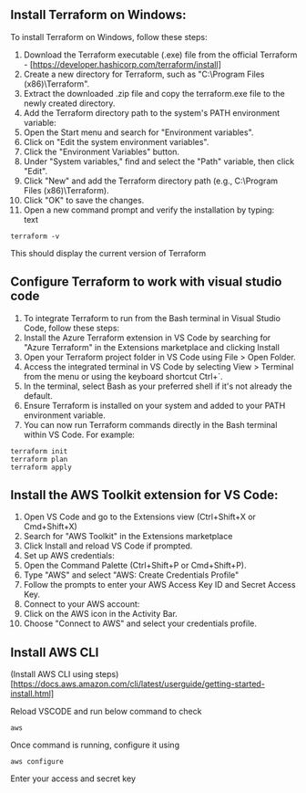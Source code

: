 ## Install Terraform on Windows:
To install Terraform on Windows, follow these steps:  
1. Download the Terraform executable (.exe) file from the official Terraform - [https://developer.hashicorp.com/terraform/install]  
2. Create a new directory for Terraform, such as "C:\Program Files (x86)\Terraform".  
3. Extract the downloaded .zip file and copy the terraform.exe file to the newly created directory.    
4. Add the Terraform directory path to the system's PATH environment variable:  
5. Open the Start menu and search for "Environment variables".  
6. Click on "Edit the system environment variables".  
7. Click the "Environment Variables" button.  
8. Under "System variables," find and select the "Path" variable, then click "Edit".  
9. Click "New" and add the Terraform directory path (e.g., C:\Program Files (x86)\Terraform).  
10. Click "OK" to save the changes.  
11. Open a new command prompt and verify the installation by typing:  
text
```
terraform -v
```
This should display the current version of Terraform

## Configure Terraform to work with visual studio code
1. To integrate Terraform to run from the Bash terminal in Visual Studio Code, follow these steps:  
2. Install the Azure Terraform extension in VS Code by searching for "Azure Terraform" in the Extensions marketplace and clicking Install  
3. Open your Terraform project folder in VS Code using File > Open Folder.  
4. Access the integrated terminal in VS Code by selecting View > Terminal from the menu or using the keyboard shortcut Ctrl+`.  
5. In the terminal, select Bash as your preferred shell if it's not already the default.  
6. Ensure Terraform is installed on your system and added to your PATH environment variable.  
7. You can now run Terraform commands directly in the Bash terminal within VS Code. For example:  
```
terraform init
terraform plan
terraform apply
```

## Install the AWS Toolkit extension for VS Code:
1. Open VS Code and go to the Extensions view (Ctrl+Shift+X or Cmd+Shift+X)  
2. Search for "AWS Toolkit" in the Extensions marketplace  
3. Click Install and reload VS Code if prompted.  
4. Set up AWS credentials:  
5. Open the Command Palette (Ctrl+Shift+P or Cmd+Shift+P).  
6. Type "AWS" and select "AWS: Create Credentials Profile"  
7. Follow the prompts to enter your AWS Access Key ID and Secret Access Key.  
8. Connect to your AWS account:  
9. Click on the AWS icon in the Activity Bar.  
10. Choose "Connect to AWS" and select your credentials profile.  

## Install AWS CLI 
(Install AWS CLI using steps)[https://docs.aws.amazon.com/cli/latest/userguide/getting-started-install.html]

Reload VSCODE and run below command to check

```
aws
```

Once command is running, configure it using 

```
aws configure
```
Enter your access and secret key



